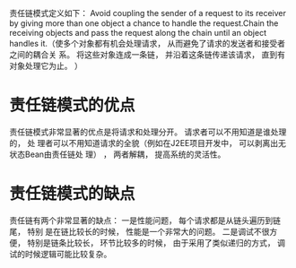 责任链模式定义如下：
Avoid coupling the sender of a request to its receiver by giving more than one object a chance to
handle the request.Chain the receiving objects and pass the request along the chain until an object
handles it.（使多个对象都有机会处理请求， 从而避免了请求的发送者和接受者之间的耦合关
系。 将这些对象连成一条链， 并沿着这条链传递该请求， 直到有对象处理它为止。 ）

# 责任链模式的优点
责任链模式非常显著的优点是将请求和处理分开。 请求者可以不用知道是谁处理的， 处
理者可以不用知道请求的全貌（例如在J2EE项目开发中， 可以剥离出无状态Bean由责任链处
理） ， 两者解耦， 提高系统的灵活性。
# 责任链模式的缺点
责任链有两个非常显著的缺点： 一是性能问题， 每个请求都是从链头遍历到链尾， 特别
是在链比较长的时候， 性能是一个非常大的问题。 二是调试不很方便， 特别是链条比较长，
环节比较多的时候， 由于采用了类似递归的方式， 调试的时候逻辑可能比较复杂。